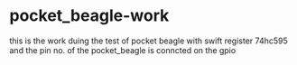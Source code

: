 # pocket_beagle-work
this is the work duing the test of pocket beagle with swift register 74hc595 and the pin  no. of the pocket_beagle is conncted on the gpio 
